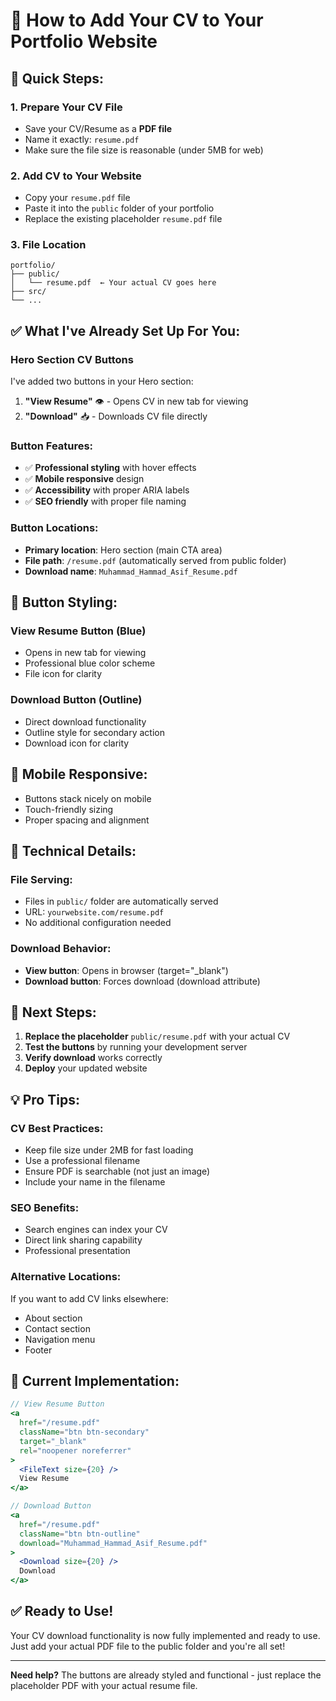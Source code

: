 # 📄 How to Add Your CV to Your Portfolio Website

## 🎯 Quick Steps:

### 1. **Prepare Your CV File**
- Save your CV/Resume as a **PDF file**
- Name it exactly: `resume.pdf`
- Make sure the file size is reasonable (under 5MB for web)

### 2. **Add CV to Your Website**
- Copy your `resume.pdf` file
- Paste it into the `public` folder of your portfolio
- Replace the existing placeholder `resume.pdf` file

### 3. **File Location**
```
portfolio/
├── public/
│   └── resume.pdf  ← Your actual CV goes here
├── src/
└── ...
```

## ✅ **What I've Already Set Up For You:**

### **Hero Section CV Buttons**
I've added two buttons in your Hero section:

1. **"View Resume"** 👁️ - Opens CV in new tab for viewing
2. **"Download"** 📥 - Downloads CV file directly

### **Button Features:**
- ✅ **Professional styling** with hover effects
- ✅ **Mobile responsive** design
- ✅ **Accessibility** with proper ARIA labels
- ✅ **SEO friendly** with proper file naming

### **Button Locations:**
- **Primary location**: Hero section (main CTA area)
- **File path**: `/resume.pdf` (automatically served from public folder)
- **Download name**: `Muhammad_Hammad_Asif_Resume.pdf`

## 🎨 **Button Styling:**

### **View Resume Button** (Blue)
- Opens in new tab for viewing
- Professional blue color scheme
- File icon for clarity

### **Download Button** (Outline)
- Direct download functionality
- Outline style for secondary action
- Download icon for clarity

## 📱 **Mobile Responsive:**
- Buttons stack nicely on mobile
- Touch-friendly sizing
- Proper spacing and alignment

## 🔧 **Technical Details:**

### **File Serving:**
- Files in `public/` folder are automatically served
- URL: `yourwebsite.com/resume.pdf`
- No additional configuration needed

### **Download Behavior:**
- **View button**: Opens in browser (target="_blank")
- **Download button**: Forces download (download attribute)

## 🚀 **Next Steps:**

1. **Replace the placeholder** `public/resume.pdf` with your actual CV
2. **Test the buttons** by running your development server
3. **Verify download** works correctly
4. **Deploy** your updated website

## 💡 **Pro Tips:**

### **CV Best Practices:**
- Keep file size under 2MB for fast loading
- Use a professional filename
- Ensure PDF is searchable (not just an image)
- Include your name in the filename

### **SEO Benefits:**
- Search engines can index your CV
- Direct link sharing capability
- Professional presentation

### **Alternative Locations:**
If you want to add CV links elsewhere:
- About section
- Contact section  
- Navigation menu
- Footer

## 🔗 **Current Implementation:**

```jsx
// View Resume Button
<a
  href="/resume.pdf"
  className="btn btn-secondary"
  target="_blank"
  rel="noopener noreferrer"
>
  <FileText size={20} />
  View Resume
</a>

// Download Button  
<a
  href="/resume.pdf"
  className="btn btn-outline"
  download="Muhammad_Hammad_Asif_Resume.pdf"
>
  <Download size={20} />
  Download
</a>
```

## ✅ **Ready to Use!**

Your CV download functionality is now fully implemented and ready to use. Just add your actual PDF file to the public folder and you're all set!

---

**Need help?** The buttons are already styled and functional - just replace the placeholder PDF with your actual resume file.

